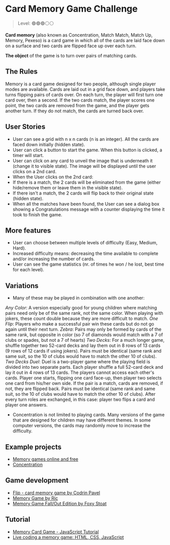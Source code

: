 
# Card Memory Game Challenge

> Level: 🟢🟢🟢⚪️⚪️

**Card memory** (also known as Concentration, Match Match, Match Up, Memory, Pexeso) is a card game in which all of the cards are laid face down on a surface and two cards are flipped face up over each turn. 

**The object** of the game is to turn over pairs of matching cards.

## The Rules

Memory is a card game designed for two people, although single player modes are available. Cards are laid out in a grid face down, and players take turns flipping pairs of cards over. On each turn, the player will first turn one card over, then a second. If the two cards match, the player scores one point, the two cards are removed from the game, and the player gets another turn. If they do not match, the cards are turned back over.

## User Stories

- User can see a grid with n x n cards (n is an integer). All the cards are faced down initially (hidden state).
- User can click a button to start the game. When this button is clicked, a timer will start.
- User can click on any card to unveil the image that is underneath it (change it to visible state). The image will be displayed until the user clicks on a 2nd card.
- When the User clicks on the 2nd card:
- If there is a match, the 2 cards will be eliminated from the game (either hide/remove them or leave them in the visible state).
- If there isn't a match, the 2 cards will flip back to their original state (hidden state).
- When all the matches have been found, the User can see a dialog box showing a Congratulations message with a counter displaying the time it took to finish the game.
 
## More features

- User can choose between multiple levels of difficulty (Easy, Medium, Hard). 
- Increased difficulty means: decreasing the time available to complete and/or increasing the number of cards.
- User can see the game statistics (nr. of times he won / he lost, best time for each level).
 
## Variations 

- Many of these may be played in combination with one another:

*Any Color*: A version especially good for young children where matching pairs need only be of the same rank, not the same color. When playing with jokers, these count double because they are more difficult to match.
*One Flip*: Players who make a successful pair win these cards but do not go again until their next turn.
*Zebra*: Pairs may only be formed by cards of the same rank, but opposite in color (so 7 of diamonds would match with a 7 of clubs or spades, but not a 7 of hearts)
*Two Decks*: For a much longer game, shuffle together two 52-card decks and lay them out in 8 rows of 13 cards (9 rows of 12 cards if using jokers). Pairs must be identical (same rank and same suit, so the 10 of clubs would have to match the other 10 of clubs).
*Two Decks Duel*: Duel is a two-player game where the playing field is divided into two separate parts. Each player shuffle a full 52-card deck and lay it out in 4 rows of 13 cards. The players cannot access each other's cards. Player one starts, flipping one card face-up, then player two selects one card from his/her own side. If the pair is a match, cards are removed, if not, they are flipped back. Pairs must be identical (same rank and same suit, so the 10 of clubs would have to match the other 10 of clubs). After every turn roles are exchanged, in this case: player two flips a card and player one answers.

- Concentration is not limited to playing cards. Many versions of the game that are designed for children may have different themes. In some computer versions, the cards may randomly move to increase the difficulty.

## Example projects

- [Memory games online and free](https://www.memozor.com)
- [Concentration](https://www.gamestolearnenglish.com/concentration/) 

## Game development 
- [Flip - card memory game by Codrin Pavel](https://codepen.io/zerospree/pen/bNWbvW)
- [Memory Game by Ric](https://codepen.io/riclab/pen/rzyVWO)
- [Memory Game Fall/Out Edition by Foxy Stoat](https://codepen.io/FoxyStoat/pen/erzLMG)

## Tutorial 

- [Memory Card Game - JavaScript Tutorial](https://youtu.be/ZniVgo8U7ek)
- [Live coding a memory game: HTML, CSS, JavaScript](https://youtu.be/bbb9dZotsOc)
